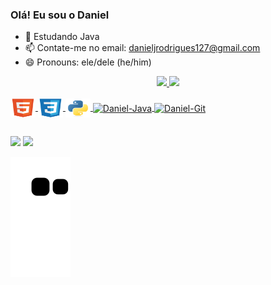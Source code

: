 ### Olá! Eu sou o Daniel 

- 🌱 Estudando Java
- 📫 Contate-me no email: danieljrodrigues127@gmail.com
- 😄 Pronouns: ele/dele (he/him)

<div align="center">
  <a href="https://github.com/DanielJRodrigues">
  <img height="150em" src="https://github-readme-stats.vercel.app/api?username=DanielJRodrigues&show_icons=true&theme=dark&include_all_commits=true&count_private=true"/>
  <img height="150em" src="https://github-readme-stats.vercel.app/api/top-langs/?username=DanielJRodrigues&layout=compact&langs_count=7&theme=dark"/>
</div>

<div style="display: inline_block"><br>
  <img align="center" alt="Daniel-HTML" height="30" width="40" src="https://raw.githubusercontent.com/devicons/devicon/master/icons/html5/html5-original.svg">
  <img align="center" alt="Daniel-CSS" height="30" width="40" src="https://raw.githubusercontent.com/devicons/devicon/master/icons/css3/css3-original.svg">
  <img align="center" alt="Daniel-Python" height="30" width="40" src="https://raw.githubusercontent.com/devicons/devicon/master/icons/python/python-original.svg">
   <img align="center" alt="Daniel-Java" height="30" width="40" src="https://cdn-icons-png.flaticon.com/512/226/226777.png">
    <img align="center" alt="Daniel-Git" height="30" width="40" src="https://img.icons8.com/color/344/git.png">
  
  </div>

##

<div> 
  <a href="https://www.linkedin.com/in/daniel-rodrigues-090194222/" target="_blank"><img src="https://img.shields.io/badge/-LinkedIn-%230077B5?style=for-the-badge&logo=linkedin&logoColor=white" target="_blank"></a>
  <a href="https://www.instagram.com/http.dantho/" target="_blank"><img src="https://img.shields.io/badge/-Instagram-%23E4405F?style=for-the-badge&logo=instagram&logoColor=white" target="_blank"></a>
  
 ![snake gif](https://github.com/DanielJRodrigues/DanielJRodrigues/blob/output/github-contribution-grid-snake.svg)

</div>
 
 #
